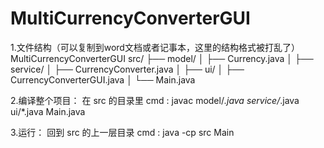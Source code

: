 # MultiCurrencyConverterGUI
1.文件结构（可以复制到word文档或者记事本，这里的结构格式被打乱了）
MultiCurrencyConverterGUI
src/
├── model/
│   ├── Currency.java
│
├── service/
│   ├── CurrencyConverter.java
│
├── ui/
│   ├── CurrencyConverterGUI.java
│
└── Main.java 

2.编译整个项目：
在 src 的目录里 cmd :
javac model/*.java service/*.java ui/*.java Main.java

3.运行：
回到 src 的上一层目录 cmd :
java -cp src Main
